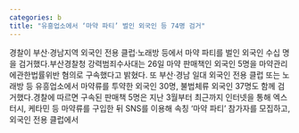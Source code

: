 ```yaml
---
categories: b
title: "유흥업소에서 ‘마약 파티’ 벌인 외국인 등 74명 검거"
---
```

경찰이 부산·경남지역 외국인 전용 클럽·노래방 등에서 마약 파티를 벌인 외국인 수십 명을 검거했다.부산경찰청 강력범죄수사대는 26일 마약 판매책인 외국인 5명을 마약관리에관한법률위반 혐의로 구속했다고 밝혔다. 또 부산·경남 일대 외국인 전용 클럽 또는 노래방 등 유흥업소에서 마약류를 투약한 외국인 30명, 불법체류 외국인 37명도 함께 검거했다.경찰에 따르면 구속된 판매책 5명은 지난 3월부터 최근까지 인터넷을 통해 엑스터시, 케타민 등 마약류를 구입한 뒤 SNS를 이용해 속칭 ‘마약 파티’ 참가자를 모집하고, 외국인 전용 클럽에서